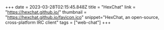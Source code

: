 +++
date = 2023-03-28T02:15:45.848Z
title = "HexChat"
link = "https://hexchat.github.io/"
thumbnail = "https://hexchat.github.io/favicon.ico"
snippet="HexChat, an open-source, cross-platform IRC client"
tags = ["web-chat"]
+++
